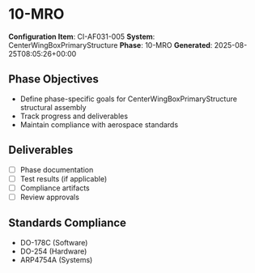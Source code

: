 # 10-MRO

**Configuration Item**: CI-AF031-005
**System**: CenterWingBoxPrimaryStructure
**Phase**: 10-MRO
**Generated**: 2025-08-25T08:05:26+00:00

## Phase Objectives
- Define phase-specific goals for CenterWingBoxPrimaryStructure structural assembly
- Track progress and deliverables
- Maintain compliance with aerospace standards

## Deliverables
- [ ] Phase documentation
- [ ] Test results (if applicable)
- [ ] Compliance artifacts
- [ ] Review approvals

## Standards Compliance
- DO-178C (Software)
- DO-254 (Hardware)
- ARP4754A (Systems)

